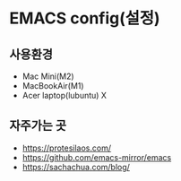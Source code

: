 # EMACS config(설정) 
## 사용환경
* Mac Mini(M2)
* MacBookAir(M1)
* Acer laptop(lubuntu) X
## 자주가는 곳
* https://protesilaos.com/
* https://github.com/emacs-mirror/emacs
* https://sachachua.com/blog/
